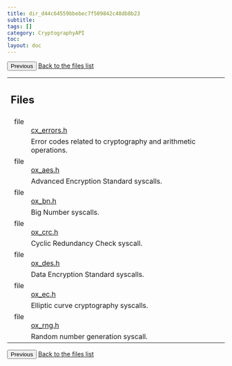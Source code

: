 ```yaml
---
title: dir_d44c64559bbebec7f509842c48db8b23
subtitle:
tags: []
category: CryptographyAPI
toc:
layout: doc
---
```


<button class="uk-button uk-button-default uk-button-small uk-margin-medium-top" onclick="history.back()">Previous</button>
<a class="uk-button uk-button-default uk-button-small uk-margin-medium-top crypto-button" href="../../crypto-api/files">Back to the files list</a>

<table class="memberdecls">
<tr class="heading"><td colspan="4"><h2 class="groupheader"><a name="files"></a>
Files</h2></td></tr>
<tr class="memitem:cx__errors_8h"><td class="memItemLeft" align="right" valign="top">file &#160;</td><td colspan="3" class="memItemRight" valign="bottom"><a class="el" href="../cx__errors_8h">cx_errors.h</a></td></tr>
<tr class="memdesc:cx__errors_8h"><td class="mdescLeft">&#160;</td><td colspan="3" class="mdescRight">Error codes related to cryptography and arithmetic operations. <br /></td></tr>
<tr class="memitem:ox__aes_8h"><td class="memItemLeft" align="right" valign="top">file &#160;</td><td colspan="3" class="memItemRight" valign="bottom"><a class="el" href="../ox__aes_8h">ox_aes.h</a></td></tr>
<tr class="memdesc:ox__aes_8h"><td class="mdescLeft">&#160;</td><td colspan="3" class="mdescRight">Advanced Encryption Standard syscalls. <br /></td></tr>
<tr class="memitem:ox__bn_8h"><td class="memItemLeft" align="right" valign="top">file &#160;</td><td colspan="3" class="memItemRight" valign="bottom"><a class="el" href="../ox__bn_8h">ox_bn.h</a></td></tr>
<tr class="memdesc:ox__bn_8h"><td class="mdescLeft">&#160;</td><td colspan="3" class="mdescRight">Big Number syscalls. <br /></td></tr>
<tr class="memitem:ox__crc_8h"><td class="memItemLeft" align="right" valign="top">file &#160;</td><td colspan="3" class="memItemRight" valign="bottom"><a class="el" href="../ox__crc_8h">ox_crc.h</a></td></tr>
<tr class="memdesc:ox__crc_8h"><td class="mdescLeft">&#160;</td><td colspan="3" class="mdescRight">Cyclic Redundancy Check syscall. <br /></td></tr>
<tr class="memitem:ox__des_8h"><td class="memItemLeft" align="right" valign="top">file &#160;</td><td colspan="3" class="memItemRight" valign="bottom"><a class="el" href="../ox__des_8h">ox_des.h</a></td></tr>
<tr class="memdesc:ox__des_8h"><td class="mdescLeft">&#160;</td><td colspan="3" class="mdescRight">Data Encryption Standard syscalls. <br /></td></tr>
<tr class="memitem:ox__ec_8h"><td class="memItemLeft" align="right" valign="top">file &#160;</td><td colspan="3" class="memItemRight" valign="bottom"><a class="el" href="../ox__ec_8h">ox_ec.h</a></td></tr>
<tr class="memdesc:ox__ec_8h"><td class="mdescLeft">&#160;</td><td colspan="3" class="mdescRight">Elliptic curve cryptography syscalls. <br /></td></tr>
<tr class="memitem:ox__rng_8h"><td class="memItemLeft" align="right" valign="top">file &#160;</td><td colspan="3" class="memItemRight" valign="bottom"><a class="el" href="../ox__rng_8h">ox_rng.h</a></td></tr>
<tr class="memdesc:ox__rng_8h"><td class="mdescLeft">&#160;</td><td colspan="3" class="mdescRight">Random number generation syscall. <br /></td></tr>
</table>
<button class="uk-button uk-button-default uk-button-small uk-margin-medium-top" onclick="history.back()">Previous</button>
<a class="uk-button uk-button-default uk-button-small uk-margin-medium-top crypto-button" href="../../crypto-api/files">Back to the files list</a>
